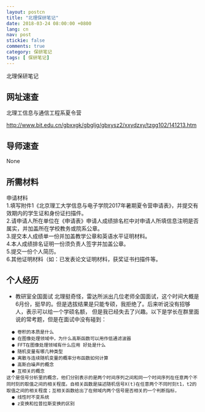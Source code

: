 ```yaml
---
layout: postcn
title: "北理保研笔记"
date: 2018-03-24 08:00:00 +0800
lang: cn
nav: post
stickie: false
comments: true
category: 保研笔记
tags: [ 保研笔记]
---
```


北理保研笔记
<!-- more -->

## 网址速查
北理工信息与通信工程系夏令营

http://www.bit.edu.cn/gbxxgk/gbgljg/gbxysz2/xxydzxy/tzgg102/141213.htm

## 导师速查
None


## 所需材料
申请材料
　　<br>1.填写附件1《北京理工大学信息与电子学院2017年暑期夏令营申请表》，并提交有效期内的学生证和身份证扫描件。
　　<br>2.请申请人所在单位在《申请表》申请人成绩排名栏中对申请人所填信息注明是否属实，并加盖所在学校教务或院系公章。
　　<br>3.提交本人成绩单一份并加盖教学公章和英语水平证明材料。
　　<br>4.本人成绩排名证明一份须负责人签字并加盖公章。
　　<br>5.提交一份个人简历。
　　<br>6.其他证明材料（如：已发表论文证明材料，获奖证书扫描件等。

## 个人经历
- 教研室全国面试
北理挺奇怪，雷达所派出几位老师全国面试，这个时间大概是6月份，挺早的。但是选拔结果是只能专硕，我拒绝了。后来听说没有招够人，表示可以给一个学硕名额， 但是我已经失去了兴趣。以下是学长在群里面说的常考题，但是在面试中没有碰到：
```
  ● 卷积的本质是什么
  ● 在图像处理领域中，为什么高斯函数可以用作低通滤波器
  ● FFT在图像处理领域有什么应用 好处是什么
  ● 随机变量有哪几种类型
  ● 离散与连续随机变量的概率分布函数如何计算
  ● 高斯白噪声的概念
  ● 互相关的概念
这个是信号分析里的概念，他们分别表示的是两个时间序列之间和同一个时间序列在任意两个不同时刻的取值之间的相关程度。自相关函数是描述随机信号X(t)在任意两个不同时刻t1，t2的取值之间的相关程度；互相关函数给出了在频域内两个信号是否相关的一个判断指标，
  ● 线性时不变系统
  ● z变换和拉普拉斯变换的区别
```